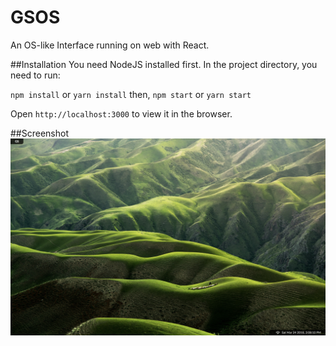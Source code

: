 # GSOS
An OS-like Interface running on web with React.

##Installation
You need NodeJS installed first.
In the project directory, you need to run:

`npm install` or `yarn install` 
then, 
`npm start` or `yarn start`

Open `http://localhost:3000` to view it in the browser.

##Screenshot
![Screenshot 20180324](https://github.com/GuptaSiddhant/GSOS/blob/master/screenshot/20180324.png)